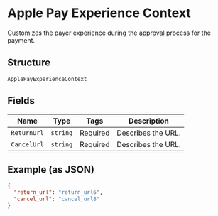 
# Apple Pay Experience Context

Customizes the payer experience during the approval process for the payment.

## Structure

`ApplePayExperienceContext`

## Fields

| Name | Type | Tags | Description |
|  --- | --- | --- | --- |
| `ReturnUrl` | `string` | Required | Describes the URL. |
| `CancelUrl` | `string` | Required | Describes the URL. |

## Example (as JSON)

```json
{
  "return_url": "return_url6",
  "cancel_url": "cancel_url8"
}
```

